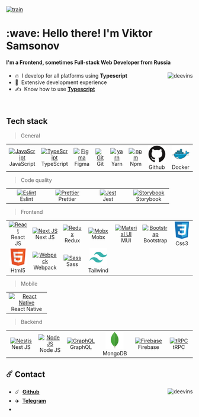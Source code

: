 <a href="https://github.com/deevins">
  <img src="https://raw.githubusercontent.com/wiki/deevins/deevins/monotrain.jpg" alt="
      train" align="center"/>
</a>


<h1 align="left">:wave: Hello there! I'm Viktor Samsonov</h1>


<h4 align="left">I'm a Frontend, sometimes Full-stack Web Developer from Russia</h4>

<a href="#deevins-title">
  <img src="https://github-readme-stats.vercel.app/api?username=deevins&show_icons=true&theme=react&count_private=true&include_all_commits=true" alt="deevins" align="right" />
</a>

- :fire: &nbsp;I develop for all platforms using **Typescript**
- :speech_balloon: &nbsp;Extensive development experience 
- :writing_hand: &nbsp;Know how to use **[Typescript](https://www.typescriptlang.org/)**

<br>

<h2 align="left" id="deevins-stack">Tech stack</h2>

>  General
 
<table width='100%'>
  <tr>
    <td align="center" width="96">
      <a href="#deevins-stack">
        <img src="https://upload.wikimedia.org/wikipedia/commons/thumb/9/99/Unofficial_JavaScript_logo_2.svg/1024px-Unofficial_JavaScript_logo_2.svg.png" width="48" height="48" alt="JavaScript" />
      </a>
      <br>JavaScript
    </td>
    <td align="center" width="96">
      <a href="#deevins-stack">
        <img src="https://upload.wikimedia.org/wikipedia/commons/thumb/4/4c/Typescript_logo_2020.svg/1200px-Typescript_logo_2020.svg.png" width="48" height="48" alt="TypeScript"         />
      </a>
      <br>TypeScript
    </td>
    <td align="center" width="96">
      <a href="#deevins-stack">
        <img src="https://upload.wikimedia.org/wikipedia/commons/3/33/Figma-logo.svg" width="45" height="45" alt="Figma" />
      </a>
      <br>Figma
    </td>
    <td align="center" width="96">
      <a href="#deevins-stack">
        <img src="https://upload.wikimedia.org/wikipedia/commons/thumb/3/3f/Git_icon.svg/1200px-Git_icon.svg.png" width="48" height="48" alt="Git" />
      </a>
      <br>Git
    </td>
    <td align="center" width="96"> 
      <a href="#deevins-stack">
        <img src="https://brandeps.com/icon-download/Y/Yarn-icon-vector-03.svg" width="48" height="48" alt="yarn" />
      </a>
      <br>Yarn
    </td>
    <td align="center" width="96"> 
      <a href="#deevins-stack">
        <img src="https://brandeps.com/icon-download/N/Npm-icon-vector-05.svg" width="48" height="48" alt="npm" />
      </a>
      <br>Npm
    </td>
     <td align="center" width="96"> 
      <a href="#deevins-stack">
        <img src="https://github.com/devicons/devicon/blob/master/icons/github/github-original.svg" width="48" height="48" alt="github" />
      </a>
      <br>Github
    </td>
    <td align="center" width="96"> 
      <a href="#deevins-stack">
        <img src="https://github.com/devicons/devicon/blob/master/icons/docker/docker-original.svg" width="48" height="48" alt="docker" />
      </a>
      <br>Docker
    </td>
  </tr> 
</table>

>  Code quality

<table width='100%'>
  <tr>
     <td align="center" width="96">
      <a href="#deevins-stack">
        <img src="https://brandeps.com/icon-download/E/Eslint-icon-vector-02.svg" width="48" height="48" alt="Eslint" />
      </a>
      <br>Eslint
    </td>
    <td align="center" width="96">
      <a href="#deevins-stack">
        <img src="https://brandeps.com/icon-download/P/Prettier-icon-vector-02.svg" width="48" height="48" alt="Prettier" />
      </a>
      <br>Prettier
    </td>
    <td align="center" width="96"> 
      <a href="#deevins-stack">
        <img src="https://brandeps.com/icon-download/J/Jest-icon-vector-02.svg" width="48" height="48" alt="Jest" />
      </a>
      <br>Jest
    </td>
    <td align="center" width="96"> 
      <a href="#deevins-stack">
        <img src="https://brandeps.com/icon-download/S/Storybook-icon-vector-02.svg" width="48" height="48" alt="Storybook" />
      </a>
      <br>Storybook
    </td>
  </tr> 
</table>

>  Frontend
 
<table width='100%'>
  <tr>
    <td align="center" width="96">
      <a href="#deevins-stack">
        <img src="https://brandlogos.net/wp-content/uploads/2020/09/react-logo.png" width="48" height="48" alt="React" />
      </a>
      <br>React JS
    </td>
          <td align="center" width="96"> 
      <a href="#deevins-stack">
        <img src="https://raw.githubusercontent.com/samfromaway/samfromaway/master/.github/images/nextjs.png" width="48" height="48" alt="Next JS" />
      </a>
      <br>Next JS
    </td>
      <td align="center" width="96"> 
      <a href="#deevins-stack">
        <img src="https://cdn.worldvectorlogo.com/logos/redux.svg" width="48" height="48" alt="Redux" />
      </a>
      <br>Redux
    </td>
    <td align="center" width="96"> 
      <a href="#deevins-stack">
        <img src="https://brandeps.com/icon-download/M/Mobx-icon-vector-01.svg" width="48" height="48" alt="Mobx" />
      </a>
      <br>Mobx
    </td>
     <td align="center" width="96">
      <a href="#deevins-stack">
        <img src="https://media.zeemly.com/zeemly/product/material-ui.png" width="48" height="48" alt="Material UI" />
      </a>
      <br>MUI
    </td>
   <td align="center" width="96">
      <a href="#deevins-stack">
        <img src="https://cdn.worldvectorlogo.com/logos/bootstrap-4.svg" width="48" height="48" alt="Bootstrap" />
      </a>
      <br>Bootstrap
    </td>
     <td align="center" width="96"> 
      <a href="#deevins-stack">
        <img src="https://github.com/devicons/devicon/blob/master/icons/css3/css3-original.svg" width="48" height="48" alt="css3" />
      </a>
      <br>Css3
    </td>
  </tr> 
    <tr>
    <td align="center" width="96">
      <a href="#deevins-stack">
        <img src="https://github.com/devicons/devicon/blob/master/icons/html5/html5-original.svg" width="48" height="48" alt="Html5" />
      </a>
      <br>Html5
    </td>
    <td align="center" width="96"> 
      <a href="#deevins-stack">
        <img src="https://brandeps.com/icon-download/W/Webpack-icon-vector-02.svg" width="48" height="48" alt="Webpack" />
      </a>
      <br>Webpack
    </td>
    <td align="center" width="96">
      <a href="#deevins-stack">
        <img src="https://brandeps.com/icon-download/S/Sass-icon-vector-04.svg" width="48" height="48" alt="Sass" />
      </a>
      <br>Sass
    </td>
   <td align="center" width="96">
      <a href="#deevins-stack">
        <img src="https://github.com/devicons/devicon/blob/master/icons/tailwindcss/tailwindcss-plain.svg" width="48" height="48" alt="Tailwind" />
      </a>
      <br>Tailwind
    </td>
  </tr> 
</table>

>  Mobile
 
<table width='100%'>
  <tr>
    <td align="center" width="96">
      <a href="#deevins-stack">
        <img src="https://brandlogos.net/wp-content/uploads/2020/09/react-logo.png" width="48" height="48" alt="React Native" />
      </a>
      <br>React Native
    </td>
  </tr> 
</table>

>  Backend
 
<table width='100%'>
  <tr>
    <td align="center" width="96"> 
      <a href="#deevins-stack">
        <img src="https://brandeps.com/icon-download/N/Nestjs-icon-vector-01.svg" width="48" height="48" alt="Nestjs" />
      </a>
      <br>Nest JS
    </td>
    <td align="center" width="96"> 
      <a href="#deevins-stack">
        <img src="https://brandeps.com/icon-download/N/Nodejs-icon-vector-02.svg" width="48" height="48" alt="Node JS" />
      </a>
      <br>Node JS
    </td>
    <td align="center" width="96">
      <a href="#deevins-stack">
        <img src="https://upload.wikimedia.org/wikipedia/commons/thumb/1/17/GraphQL_Logo.svg/2048px-GraphQL_Logo.svg.png" width="48" height="48" alt="GraphQL" />
      </a>
      <br>GraphQL
    </td>
    <td align="center" width="96">
      <a href="#deevins-stack">
        <img src="https://github.com/devicons/devicon/blob/master/icons/mongodb/mongodb-original.svg" width="48" height="48" alt="Mongo DB" />
      </a>
      <br>MongoDB
    </td>
     <td align="center" width="96"> 
      <a href="#deevins-stack">
        <img src="https://brandeps.com/logo-download/F/Firebase-logo-vector-02.svg" width="48" height="48" alt="Firebase" />
      </a>
      <br>Firebase
    </td>
      <td align="center" width="96"> 
      <a href="#deevins-stack">
        <img src="https://trpc.io/img/logo.svg" width="48" height="48" alt="tRPC" />
      </a>
      <br>tRPC
    </td>
  </tr> 
</table>

## :comet: Contact
<a href="#deevins-title">
  <img align="right" src="https://github-readme-stats.vercel.app/api/top-langs?username=deevins&show_icons=true&locale=en&layout=compact&theme=react" alt="deevins" />
</a>

- :comet: &nbsp;**[Github](https://github.com/deevins)**
- :airplane: &nbsp;**[Telegram](https://t.me/Deevinss)**
- 
<br>
